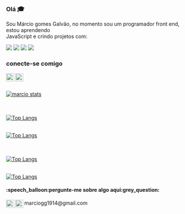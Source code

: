 ### Olá :mortar_board:

Sou Márcio gomes Galvão, no momento sou um programador front end, estou aprendendo<br> JavaScript e crindo projetos com:

 <img src="https://img.shields.io/badge/HTML5-E34F26?style=for-the-badge&logo=html5&logoColor=white"/>
 <img src="https://img.shields.io/badge/CSS-239120?&style=for-the-badge&logo=css3&logoColor=white" />
 <img src="https://img.shields.io/badge/React-20232A?style=for-the-badge&logo=react&logoColor=61DAFB" />
 <img src="https://img.shields.io/badge/Unity-100000?style=for-the-badge&logo=unity&logoColor=white" /> 
  <br>  
  <h3> conecte-se comigo </h3> 

  <a href="https://www.linkedin.com/in/m%C3%A1rcio-gomes-54b86226a/"/> 
 <img align="left" alt="imagem linkedin tipo icone de letras" width="22px" src=https://i0.wp.com/sguru.org/wp-content/uploads/2018/02/linkedin-logo-hd-png-3.png?ssl=1 />
 <a href="https://www.instagram.com/marciogomesgalvao"/> 
 <img align="left" alt="imagem instagram tipo icone de camera" width="22px" src=https://zobika.com/wp-content/uploads/2020/06/instagram-1.png /> 
 <p><p/> 
 <br> 
  
<br>![marcio stats](https://github-readme-stats.vercel.app/api?username=marciogomesgalvao&show_icons=true&theme=radical)   
</br>
 

   
<br>[![Top Langs](https://github-readme-stats.vercel.app/api/top-langs/?username=marciogomesgalvao&hide_progress=true)](https://github.com/anuraghazra/github-readme-stats)
</br> 

  
    
<br>  [![Top Langs](https://github-readme-stats.vercel.app/api/top-langs/?username=marciogomesgalvao&layout=compact)](https://github.com/anuraghazra/github-readme-stats)  
</br>
  
   
     
 <br>[![Top Langs](https://github-readme-stats.vercel.app/api/top-langs/?username=marciogomesgalvao&hide=javascript,html)](https://github.com/anuraghazra/github-readme-stats)
 </br> 
   
    
     
 <br> [![Top Langs](https://github-readme-stats.vercel.app/api/top-langs/?username=marciogomesgalvao&exclude_repo=github-readme-stats,anuraghazra.github.io)](https://github.com/anuraghazra/github-readme-stats) 
 </br>
    
    
     
<h4>:speech_balloon:pergunte-me sobre algo aqui:grey_question:</h4> 
  <a href="https://join.skype.com/ijioZZ0H7pdb"/> 
 <img align="left" alt="imagem skype tipo icone de letras" width="22px" src=https://i.pinimg.com/564x/5c/7d/7a/5c7d7aa8cc218d083d699292371c5889.jpg />  
 
 <img align="left" alt="imagem email tipo icone de letras" width="22px" src=https://i.pinimg.com/564x/ca/27/f6/ca27f615c790f1af43f2dd564599bf6a.jpg /> 
 <a>marciogg1914@gmail.com</a>
  
 

